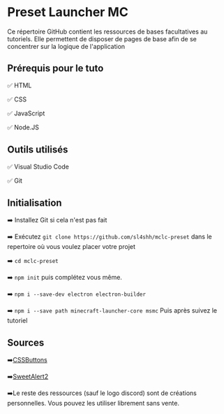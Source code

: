 # Preset Launcher MC
Ce répertoire GitHub contient les ressources de bases facultatives au tutoriels. Elle permettent de disposer de pages de base afin de se concentrer sur la logique de l'application
## Prérequis pour le tuto
✅ HTML

✅ CSS

✅ JavaScript

✅ Node.JS
## Outils utilisés
✅ Visual Studio Code

✅ Git

## Initialisation
➡️ Installez Git si cela n'est pas fait

➡️ Exécutez `git clone https://github.com/sl4shh/mclc-preset`
dans le repertoire où vous voulez placer votre projet

➡️ `cd mclc-preset`

➡️ `npm init` puis complétez vous même.

➡️ `npm i --save-dev electron electron-builder`

➡️ `npm i --save path minecraft-launcher-core msmc`
Puis après suivez le tutoriel

## Sources
➡️[CSSButtons](https://cssbuttons.io)

➡️[SweetAlert2](https://sweetalert2.github.io)

➡️Le reste des ressources (sauf le logo discord) sont de créations personnelles. Vous pouvez les utiliser librement sans vente.
